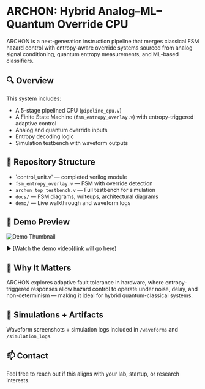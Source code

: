 # ARCHON: Hybrid Analog–ML–Quantum Override CPU

ARCHON is a next-generation instruction pipeline that merges classical FSM hazard control with entropy-aware override systems sourced from analog signal conditioning, quantum entropy measurements, and ML-based classifiers.

## 🔍 Overview

This system includes:
- A 5-stage pipelined CPU (`pipeline_cpu.v`)
- A Finite State Machine (`fsm_entropy_overlay.v`) with entropy-triggered adaptive control
- Analog and quantum override inputs
- Entropy decoding logic
- Simulation testbench with waveform outputs

## 📂 Repository Structure

- `control_unit.v' — completed verilog module
- `fsm_entropy_overlay.v` — FSM with override detection
- `archon_top_testbench.v` — Full testbench for simulation
- `docs/` — FSM diagrams, writeups, architectural diagrams
- `demo/` — Live walkthrough and waveform logs

## 📸 Demo Preview

![Demo Thumbnail](demo/demo_thumbnail.png)

▶️ [Watch the demo video](link will go here)

## 🧠 Why It Matters

ARCHON explores adaptive fault tolerance in hardware, where entropy-triggered responses allow hazard control to operate under noise, delay, and non-determinism — making it ideal for hybrid quantum-classical systems.

## 🧪 Simulations + Artifacts

Waveform screenshots + simulation logs included in `/waveforms` and `/simulation_logs`.

## 📫 Contact

Feel free to reach out if this aligns with your lab, startup, or research interests.
